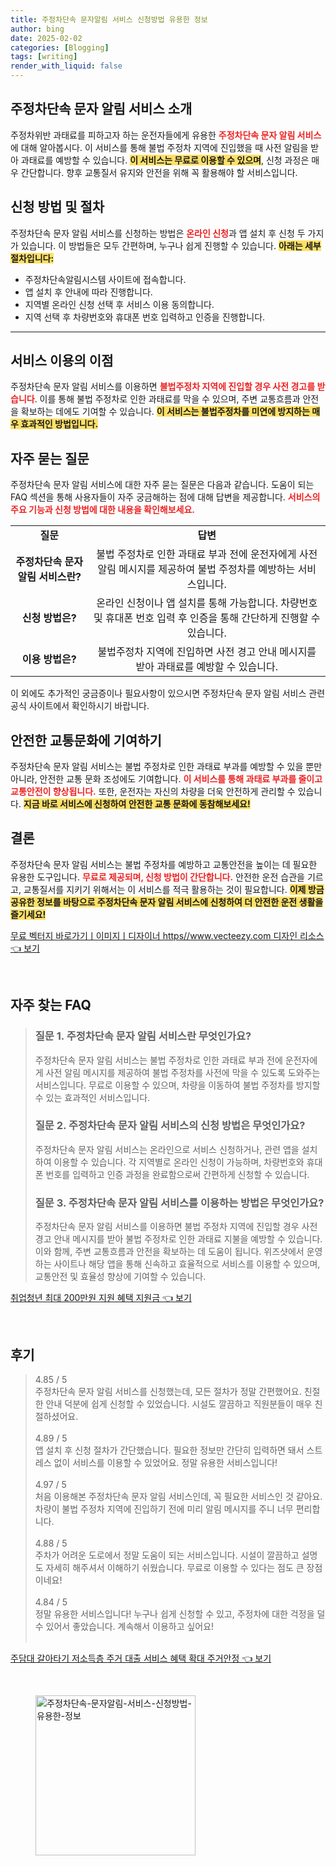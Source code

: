 ```yaml
---
title: 주정차단속 문자알림 서비스 신청방법 유용한 정보
author: bing
date: 2025-02-02
categories: [Blogging]
tags: [writing]
render_with_liquid: false
---
```



<h2 id='주정차단속 문자 알림 서비스 소개'>주정차단속 문자 알림 서비스 소개</h2>

<p>주정차위반 과태료를 피하고자 하는 운전자들에게 유용한 <b><span style="color: #ee2323;">주정차단속 문자 알림 서비스</span></b>에 대해 알아봅시다. 이 서비스를 통해 불법 주정차 지역에 진입했을 때 사전 알림을 받아 과태료를 예방할 수 있습니다. <b><span style="background-color: #ffe066;">이 서비스는 무료로 이용할 수 있으며</span></b>, 신청 과정은 매우 간단합니다. 향후 교통질서 유지와 안전을 위해 꼭 활용해야 할 서비스입니다.</p>

<h2 id='신청 방법 및 절차'>신청 방법 및 절차</h2>

<p>주정차단속 문자 알림 서비스를 신청하는 방법은 <b><span style="color: #ee2323;">온라인 신청</span></b>과 앱 설치 후 신청 두 가지가 있습니다. 이 방법들은 모두 간편하며, 누구나 쉽게 진행할 수 있습니다. <b><span style="background-color: #ffe066;">아래는 세부 절차입니다:</span></b></p>

<ul>
    <li>주정차단속알림시스템 사이트에 접속합니다.</li>
    <li>앱 설치 후 안내에 따라 진행합니다.</li>
    <li>지역별 온라인 신청 선택 후 서비스 이용 동의합니다.</li>
    <li>지역 선택 후 차량번호와 휴대폰 번호 입력하고 인증을 진행합니다.</li>
</ul>

<hr />

<h2 id='서비스 이용의 이점'>서비스 이용의 이점</h2>

<p>주정차단속 문자 알림 서비스를 이용하면 <b><span style="color: #ee2323;">불법주정차 지역에 진입할 경우 사전 경고를 받습니다</span></b>. 이를 통해 불법 주정차로 인한 과태료를 막을 수 있으며, 주변 교통흐름과 안전을 확보하는 데에도 기여할 수 있습니다. <b><span style="background-color: #ffe066;">이 서비스는 불법주정차를 미연에 방지하는 매우 효과적인 방법입니다.</span></b></p>

<h2 id='자주 묻는 질문'>자주 묻는 질문</h2>

<p>주정차단속 문자 알림 서비스에 대한 자주 묻는 질문은 다음과 같습니다. 도움이 되는 FAQ 섹션을 통해 사용자들이 자주 궁금해하는 점에 대해 답변을 제공합니다. <b><span style="color: #ee2323;">서비스의 주요 기능과 신청 방법에 대한 내용을 확인해보세요.</span></b></p>

<table>
    <tr>
        <td style="text-align: center; height: 17px;"><b>질문</b></td>
        <td style="text-align: center; height: 17px;"><b>답변</b></td>
    </tr>
    <tr>
        <td style="text-align: center; height: 17px;"><b>주정차단속 문자 알림 서비스란?</b></td>
        <td style="text-align: center; height: 17px;">불법 주정차로 인한 과태료 부과 전에 운전자에게 사전 알림 메시지를 제공하여 불법 주정차를 예방하는 서비스입니다.</td>
    </tr>
    <tr>
        <td style="text-align: center; height: 17px;"><b>신청 방법은?</b></td>
        <td style="text-align: center; height: 17px;">온라인 신청이나 앱 설치를 통해 가능합니다. 차량번호 및 휴대폰 번호 입력 후 인증을 통해 간단하게 진행할 수 있습니다.</td>
    </tr>
    <tr>
        <td style="text-align: center; height: 17px;"><b>이용 방법은?</b></td>
        <td style="text-align: center; height: 17px;">불법주정차 지역에 진입하면 사전 경고 안내 메시지를 받아 과태료를 예방할 수 있습니다.</td>
    </tr>
</table>

<p>이 외에도 추가적인 궁금증이나 필요사항이 있으시면 주정차단속 문자 알림 서비스 관련 공식 사이트에서 확인하시기 바랍니다.</p>

<h2 id='안전한 교통문화에 기여하기'>안전한 교통문화에 기여하기</h2>

<p>주정차단속 문자 알림 서비스는 불법 주정차로 인한 과태료 부과를 예방할 수 있을 뿐만 아니라, 안전한 교통 문화 조성에도 기여합니다. <b><span style="color: #ee2323;">이 서비스를 통해 과태료 부과를 줄이고 교통안전이 향상됩니다.</span></b> 또한, 운전자는 자신의 차량을 더욱 안전하게 관리할 수 있습니다. <b><span style="background-color: #ffe066;">지금 바로 서비스에 신청하여 안전한 교통 문화에 동참해보세요!</span></b></p>

<h2 id='결론'>결론</h2>

<p>주정차단속 문자 알림 서비스는 불법 주정차를 예방하고 교통안전을 높이는 데 필요한 유용한 도구입니다. <b><span style="color: #ee2323;">무료로 제공되며, 신청 방법이 간단합니다.</span></b> 안전한 운전 습관을 기르고, 교통질서를 지키기 위해서는 이 서비스를 적극 활용하는 것이 필요합니다. <b><span style="background-color: #ffe066;">이제 방금 공유한 정보를 바탕으로 주정차단속 문자 알림 서비스에 신청하여 더 안전한 운전 생활을 즐기세요!</span></b></p>


<p><a class="click-button" title="무료 벡터지 바로가기ㅣ이미지ㅣ디자이너 https//www.vecteezy.com 디자인 리소스" href="https://aptwhite.github.io/posts/%EB%AC%B4%EB%A3%8C-%EB%B2%A1%ED%84%B0%EC%A7%80-%EB%B0%94%EB%A1%9C%EA%B0%80%EA%B8%B0%E3%85%A3%EC%9D%B4%EB%AF%B8%EC%A7%80%E3%85%A3%EB%94%94%EC%9E%90%EC%9D%B4%EB%84%88-httpswww.vecteezy.com-%EB%94%94%EC%9E%90%EC%9D%B8-%EB%A6%AC%EC%86%8C%EC%8A%A4/" rel="dofollow">무료 벡터지 바로가기ㅣ이미지ㅣ디자이너 https//www.vecteezy.com 디자인 리소스 👈 보기</a></p><br>
<h2 id='자주_찾는_FAQ'>자주 찾는 FAQ</h2>
<div itemscope="" itemtype="https://schema.org/FAQPage"> 
<blockquote> 
<div itemscope="" itemprop="mainEntity" itemtype="https://schema.org/Question"> 
<h3 itemprop="name">질문 1. 주정차단속 문자 알림 서비스란 무엇인가요?</h3> 
<div itemscope="" itemprop="acceptedAnswer" itemtype="https://schema.org/Answer"> 
<span itemprop="text"> 
<p>주정차단속 문자 알림 서비스는 불법 주정차로 인한 과태료 부과 전에 운전자에게 사전 알림 메시지를 제공하여 불법 주정차를 사전에 막을 수 있도록 도와주는 서비스입니다. 무료로 이용할 수 있으며, 차량을 이동하여 불법 주정차를 방지할 수 있는 효과적인 서비스입니다.</p> 
</span> 
</div> 
</div> 

<div itemscope="" itemprop="mainEntity" itemtype="https://schema.org/Question"> 
<h3 itemprop="name">질문 2. 주정차단속 문자 알림 서비스의 신청 방법은 무엇인가요?</h3> 
<div itemscope="" itemprop="acceptedAnswer" itemtype="https://schema.org/Answer"> 
<span itemprop="text"> 
<p>주정차단속 문자 알림 서비스는 온라인으로 서비스 신청하거나, 관련 앱을 설치하여 이용할 수 있습니다. 각 지역별로 온라인 신청이 가능하며, 차량번호와 휴대폰 번호를 입력하고 인증 과정을 완료함으로써 간편하게 신청할 수 있습니다.</p> 
</span> 
</div> 
</div> 

<div itemscope="" itemprop="mainEntity" itemtype="https://schema.org/Question"> 
<h3 itemprop="name">질문 3. 주정차단속 문자 알림 서비스를 이용하는 방법은 무엇인가요?</h3> 
<div itemscope="" itemprop="acceptedAnswer" itemtype="https://schema.org/Answer"> 
<span itemprop="text"> 
<p>주정차단속 문자 알림 서비스를 이용하면 불법 주정차 지역에 진입할 경우 사전 경고 안내 메시지를 받아 불법 주정차로 인한 과태료 지불을 예방할 수 있습니다. 이와 함께, 주변 교통흐름과 안전을 확보하는 데 도움이 됩니다. 위즈샷에서 운영하는 사이트나 해당 앱을 통해 신속하고 효율적으로 서비스를 이용할 수 있으며, 교통안전 및 효율성 향상에 기여할 수 있습니다.</p> 
</span> 
</div> 
</div> 
</blockquote> 
</div>
<p><a class="click-button" title="취업청년 최대 200만원 지원 혜택 지원금" href="https://aptwhite.github.io/posts/%EC%B7%A8%EC%97%85%EC%B2%AD%EB%85%84-%EC%B5%9C%EB%8C%80-200%EB%A7%8C%EC%9B%90-%EC%A7%80%EC%9B%90-%ED%98%9C%ED%83%9D-%EC%A7%80%EC%9B%90%EA%B8%88/" rel="dofollow">취업청년 최대 200만원 지원 혜택 지원금 👈 보기</a></p><br>
<h2 id='후기'>후기</h2>
<div itemscope itemtype="https://schema.org/Product">
  <blockquote>
  <div itemprop="review" itemscope itemtype="https://schema.org/Review">
      <div itemprop="reviewRating" itemscope itemtype="https://schema.org/Rating"> <span itemprop="ratingValue">4.85</span> / <span itemprop="bestRating">5</span> </div>
      <span itemprop="reviewBody">주정차단속 문자 알림 서비스를 신청했는데, 모든 절차가 정말 간편했어요. 친절한 안내 덕분에 쉽게 신청할 수 있었습니다. 시설도 깔끔하고 직원분들이 매우 친절하셨어요.</span>
  </div>
  <br>
  <div itemprop="review" itemscope itemtype="https://schema.org/Review">
      <div itemprop="reviewRating" itemscope itemtype="https://schema.org/Rating"> <span itemprop="ratingValue">4.89</span> / <span itemprop="bestRating">5</span> </div>
      <span itemprop="reviewBody">앱 설치 후 신청 절차가 간단했습니다. 필요한 정보만 간단히 입력하면 돼서 스트레스 없이 서비스를 이용할 수 있었어요. 정말 유용한 서비스입니다!</span>
  </div>
  <br>
  <div itemprop="review" itemscope itemtype="https://schema.org/Review">
      <div itemprop="reviewRating" itemscope itemtype="https://schema.org/Rating"> <span itemprop="ratingValue">4.97</span> / <span itemprop="bestRating">5</span> </div>
      <span itemprop="reviewBody">처음 이용해본 주정차단속 문자 알림 서비스인데, 꼭 필요한 서비스인 것 같아요. 차량이 불법 주정차 지역에 진입하기 전에 미리 알림 메시지를 주니 너무 편리합니다.</span>
  </div>
  <br>
  <div itemprop="review" itemscope itemtype="https://schema.org/Review">
      <div itemprop="reviewRating" itemscope itemtype="https://schema.org/Rating"> <span itemprop="ratingValue">4.88</span> / <span itemprop="bestRating">5</span> </div>
      <span itemprop="reviewBody">주차가 어려운 도로에서 정말 도움이 되는 서비스입니다. 시설이 깔끔하고 설명도 자세히 해주셔서 이해하기 쉬웠습니다. 무료로 이용할 수 있다는 점도 큰 장점이네요!</span>
  </div>
  <br>
  <div itemprop="review" itemscope itemtype="https://schema.org/Review">
      <div itemprop="reviewRating" itemscope itemtype="https://schema.org/Rating"> <span itemprop="ratingValue">4.84</span> / <span itemprop="bestRating">5</span> </div>
      <span itemprop="reviewBody">정말 유용한 서비스입니다! 누구나 쉽게 신청할 수 있고, 주정차에 대한 걱정을 덜 수 있어서 좋았습니다. 계속해서 이용하고 싶어요!</span>
  </div>
  <br>
  </blockquote>
</div>
<p><a class="click-button" title="주담대 갈아타기 저소득층 주거 대출 서비스 혜택 확대 주거안정" href="https://aptwhite.github.io/posts/%EC%A3%BC%EB%8B%B4%EB%8C%80-%EA%B0%88%EC%95%84%ED%83%80%EA%B8%B0-%EC%A0%80%EC%86%8C%EB%93%9D%EC%B8%B5-%EC%A3%BC%EA%B1%B0-%EB%8C%80%EC%B6%9C-%EC%84%9C%EB%B9%84%EC%8A%A4-%ED%98%9C%ED%83%9D-%ED%99%95%EB%8C%80-%EC%A3%BC%EA%B1%B0%EC%95%88%EC%A0%95/" rel="dofollow">주담대 갈아타기 저소득층 주거 대출 서비스 혜택 확대 주거안정 👈 보기</a></p><br>
<figure class="image"><img src="https://aptwhite.github.io/assets/img/thumbnail/주정차단속-문자알림-서비스-신청방법-유용한-정보.webp" alt="주정차단속-문자알림-서비스-신청방법-유용한-정보" width="256" height="256"></figure>